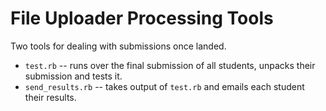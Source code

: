# File Uploader Processing Tools

Two tools for dealing with submissions once landed.

* `test.rb` -- runs over the final submission of all students, unpacks
  their submission and tests it.
* `send_results.rb` -- takes output of `test.rb` and emails each
  student their results.

